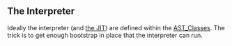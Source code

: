 ## The Interpreter

Ideally the interpreter (and [the JIT](Jit.md)) are defined within the [AST_Classes](AST_Classes.md). The trick is to get enough bootstrap in place that the interpreter can run.